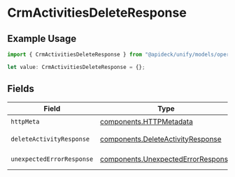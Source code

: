 # CrmActivitiesDeleteResponse

## Example Usage

```typescript
import { CrmActivitiesDeleteResponse } from "@apideck/unify/models/operations";

let value: CrmActivitiesDeleteResponse = {};
```

## Fields

| Field                                                                                    | Type                                                                                     | Required                                                                                 | Description                                                                              |
| ---------------------------------------------------------------------------------------- | ---------------------------------------------------------------------------------------- | ---------------------------------------------------------------------------------------- | ---------------------------------------------------------------------------------------- |
| `httpMeta`                                                                               | [components.HTTPMetadata](../../models/components/httpmetadata.md)                       | :heavy_check_mark:                                                                       | N/A                                                                                      |
| `deleteActivityResponse`                                                                 | [components.DeleteActivityResponse](../../models/components/deleteactivityresponse.md)   | :heavy_minus_sign:                                                                       | Activity deleted                                                                         |
| `unexpectedErrorResponse`                                                                | [components.UnexpectedErrorResponse](../../models/components/unexpectederrorresponse.md) | :heavy_minus_sign:                                                                       | Unexpected error                                                                         |